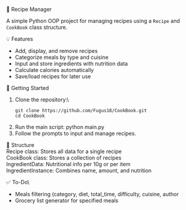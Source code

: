 🥘 Recipe Manager

A simple Python OOP project for managing recipes using a `Recipe` and `CookBook` class structure.

💡 Features

- Add, display, and remove recipes
- Categorize meals by type and cuisine
- Input and store ingredients with nutrition data
- Calculate calories automatically
- Save/load recipes for later use

🚀 Getting Started

1. Clone the repository:\
	```
	git clone https://github.com/Fugus18/CookBook.git
	cd CookBook
	```
2. Run the main script:
   python main.py
3. Follow the prompts to input and manage recipes.

📂 Structure\
Recipe class: Stores all data for a single recipe\
CookBook class: Stores a collection of recipes\
IngredientData: Nutritional info per 10g or per item\
IngredientInstance: Combines name, amount, and nutrition

✅ To-Do\
- Meals filtering (category, diet, total_time, difficulty, cuisine, author
- Grocery list generator for specified meals